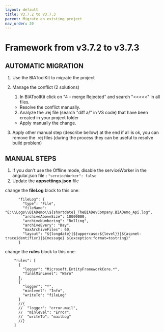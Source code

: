 ```yaml
---
layout: default
title: V3.7.2 to V3.7.3
parent: Migrate an existing project
nav_order: 30
---
```

# Framework from v3.7.2 to v3.7.3

## AUTOMATIC MIGRATION
 
1. Use the BIAToolKit to migrate the project

2. Manage the conflict (2 solutions)
   1. In BIAToolKit click on "4 - merge Rejected" and search "<<<<<" in all files.  
    * Resolve the conflict manually.
   2. Analyze the .rej file (search "diff a/" in VS code) that have been created in your project folder
     * Apply manually the change.

3. Apply other manual step (describe bellow) at the end if all is ok, you can remove the .rej files (during the process they can be useful to resolve build problem)

## MANUAL STEPS
1. If you don't use the Offline mode, disable the serviceWorker in the angular.json file : ```"serviceWorker": false```
2. Update the **appsettings.json** file

change the **fileLog** block to this one:
```
      "fileLog": {
        "type": "File",
        "fileName": "E:\\Logs\\BIADemo\\${shortdate}_TheBIADevCompany.BIADemo_Api.log",
        "archiveAboveSize": 10000000,
        "archiveNumbering": "Rolling",
        "archiveEvery": "Day",
        "maxArchiveFiles": 60,
        "layout": "${longdate}|${uppercase:${level}}|${aspnet-traceidentifier}|${message} ${exception:format=tostring}"
      }
```
change the **rules** block to this one:
```
    "rules": [
      {
        "logger": "Microsoft.EntityFrameworkCore.*",
        "finalMinLevel": "Warn"
      },
      {
        "logger": "*",
        "minlevel": "Info",
        "writeTo": "fileLog"
      }
      //{
      //  "logger": "error.mail",
      //  "minlevel": "Error",
      //  "writeTo": "mailLog"
      //}
    ]
```